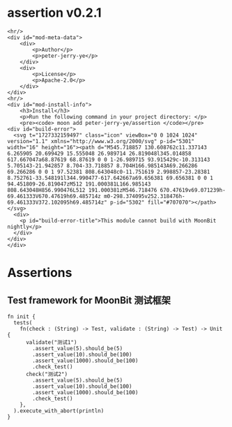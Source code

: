 
<div id="mod-info">
    <h1 id="mod-title"> assertion <span id="mod-version">v0.2.1</span></h1>
    
    <hr/>
    <div id="mod-meta-data">
        <div>
            <p>Author</p>
            <p>peter-jerry-ye</p>
        </div>
        <div>
            <p>License</p>
            <p>Apache-2.0</p>
        </div>
    </div>
    <hr/>
    <div id="mod-install-info">
        <h3>Install</h3>
        <p>Run the following command in your project directory: </p>
        <pre><code> moon add peter-jerry-ye/assertion </code></pre>
    <div id="build-error"> 
      <svg t="1727332159497" class="icon" viewBox="0 0 1024 1024" version="1.1" xmlns="http://www.w3.org/2000/svg" p-id="5301" width="16" height="16"><path d="M545.718857 130.608762c11.337143 6.265905 20.699429 15.555048 26.989714 26.819048l345.014858 617.667047a68.87619 68.87619 0 0 1-26.989715 93.915429c-10.313143 5.705143-21.942857 8.704-33.718857 8.704H166.985143A69.266286 69.266286 0 0 1 97.52381 808.643048c0-11.751619 2.998857-23.28381 8.752761-33.548191l344.990477-617.642667a69.656381 69.656381 0 0 1 94.451809-26.819047zM512 191.000381L166.985143 808.643048H856.990476L512 191.000381zM546.718476 670.47619v69.071239h-69.461333V670.47619h69.485714z m0-298.374095v252.318476h-69.461333V372.102095h69.485714z" p-id="5302" fill="#707070"></path></svg>
      <div>
        <p id="build-error-title">This module cannot build with MoonBit nightly</p>
      </div>
    </div>
    </div>
</div>



# Assertions

## Test framework for MoonBit 测试框架

```moonbit
fn init {
  tests(
    fn(check : (String) -> Test, validate : (String) -> Test) -> Unit {
      validate("测试1")
        .assert_value(5).should_be(5)
        .assert_value(10).should_be(100)
        .assert_value(1000).should_be(100)
        .check_test()
      check("测试2")
        .assert_value(5).should_be(5)
        .assert_value(10).should_be(100)
        .assert_value(1000).should_be(100)
        .check_test()
    },
  ).execute_with_abort(println)
}

```